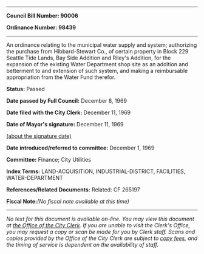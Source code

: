 

********

**Council Bill Number: 90006**
   
**Ordinance Number: 98439**
********

 An ordinance relating to the municipal water supply and system; authorizing the purchase from Hibbard-Stewart Co., of certain property in Block 229 Seattle Tide Lands, Bay Side Addition and Riley's Addition, for the expansion of the existing Water Department shop site as an addition and betterment to and extension of such system, and making a reimbursable appropriation from the Water Fund therefor.

**Status:** Passed
   
**Date passed by Full Council:** December 8, 1969
   
**Date filed with the City Clerk:** December 11, 1969
   
**Date of Mayor's signature:** December 11, 1969
   
[(about the signature date)](/~public/approvaldate.htm)
   
   
   
**Date introduced/referred to committee:** December 1, 1969
   
**Committee:** Finance; City Utilities
   
   
**Index Terms:** LAND-ACQUISITION, INDUSTRIAL-DISTRICT, FACILITIES, WATER-DEPARTMENT

**References/Related Documents:** Related: CF 265197

**Fiscal Note:**_(No fiscal note available at this time)_
********

_No text for this document is available on-line. You may view this document at [the Office of the City Clerk](http://www.seattle.gov/leg/clerk/contactUs.htm). If you are unable to visit the Clerk's Office, you may request a copy or scan be made for you by Clerk staff. Scans and copies provided by the Office of the City Clerk are subject to [copy fees](http://clerk.seattle.gov/~public/clerkfees.htm), and the timing of service is dependent on the availability of staff._

